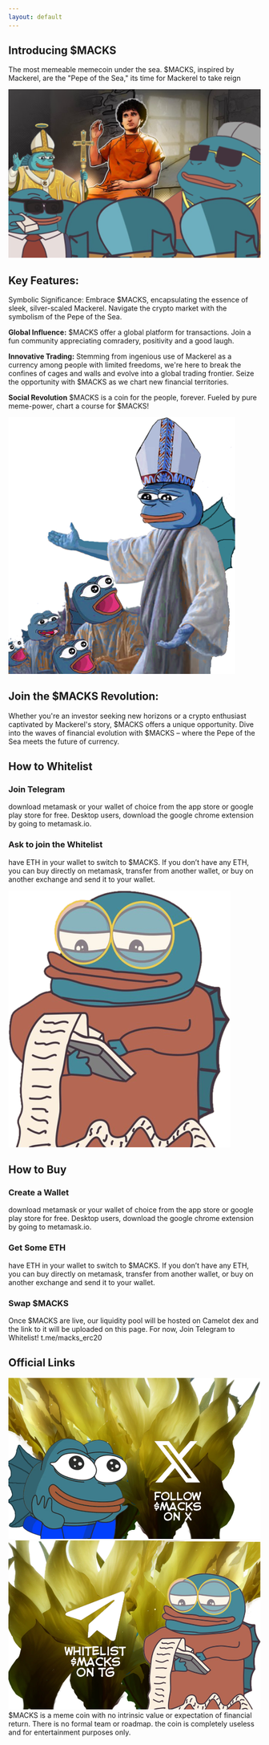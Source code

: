 ```yaml
---
layout: default
---
```

## Introducing $MACKS

The most memeable memecoin under the sea. $MACKS, inspired by Mackerel, are the "Pepe of the Sea," its time for Mackerel to take reign

![Macks](/assets/MacksERC20-Header.png)

## Key Features:

Symbolic Significance: Embrace $MACKS, encapsulating the essence of sleek, silver-scaled Mackerel. Navigate the crypto market with the symbolism of the Pepe of the Sea.

**Global Influence:** $MACKS offer a global platform for transactions. Join a fun community appreciating comradery, positivity and a good laugh.

**Innovative Trading:** Stemming from ingenious use of Mackerel as a currency among people with limited freedoms, we're here to break the confines of cages and walls and evolve into a global trading frontier. Seize the opportunity with $MACKS as we chart new financial territories.

**Social Revolution** $MACKS is a coin for the people, forever. Fueled by pure meme-power, chart a course for $MACKS!

![Macks](/assets/macks18.png)

## Join the $MACKS Revolution:

Whether you're an investor seeking new horizons or a crypto enthusiast captivated by Mackerel's story, $MACKS offers a unique opportunity. Dive into the waves of financial evolution with $MACKS – where the Pepe of the Sea meets the future of currency.

## How to Whitelist

### Join Telegram
download metamask or your wallet of choice from the app store or google play store for free. Desktop users, download the google chrome extension by going to metamask.io.


### Ask to join the Whitelist
have ETH in your wallet to switch to $MACKS. If you don’t have any ETH, you can buy directly on metamask, transfer from another wallet, or buy on another exchange and send it to your wallet.

![Macks](/assets/macks16.png)

## How to Buy
### Create a Wallet
download metamask or your wallet of choice from the app store or google play store for free. Desktop users, download the google chrome extension by going to metamask.io.


### Get Some ETH
have ETH in your wallet to switch to $MACKS. If you don’t have any ETH, you can buy directly on metamask, transfer from another wallet, or buy on another exchange and send it to your wallet.

### Swap $MACKS
Once $MACKS are live, our liquidity pool will be hosted on Camelot dex and the link to it will be uploaded on this page.
For now, Join Telegram to Whitelist! t.me/macks_erc20

## Official Links

[![x](/assets/macksbuttonx.PNG)](https://www.x.com/MacksERC20/)
[![tg](/assets/macksbuttontg.PNG)](https://t.me/Macks_ERC20/)
$MACKS is a meme coin with no intrinsic value or expectation of financial return. There is no formal team or roadmap. the coin is completely useless and for entertainment purposes only.
